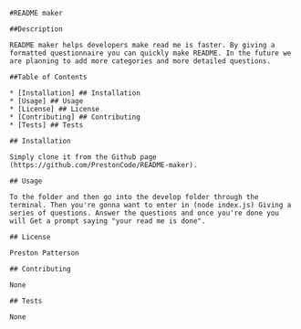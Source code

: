 
    #README maker
    
    ##Description

    README maker helps developers make read me is faster. By giving a formatted questionnaire you can quickly make README. In the future we are planning to add more categories and more detailed questions.
    
    ##Table of Contents
    
    * [Installation] ## Installation
    * [Usage] ## Usage
    * [License] ## License
    * [Contributing] ## Contributing
    * [Tests] ## Tests

    ## Installation

    Simply clone it from the Github page (https://github.com/PrestonCode/README-maker).
    
    ## Usage

    To the folder and then go into the develop folder through the terminal. Then you're gonna want to enter in (node index.js) Giving a series of questions. Answer the questions and once you're done you will Get a prompt saying "your read me is done".
    
    ## License
    
    Preston Patterson

    ## Contributing

    None
    
    ## Tests
    
    None